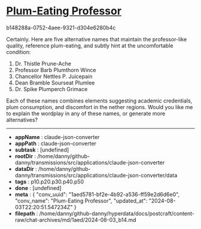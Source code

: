 # [Plum-Eating Professor](https://claude.ai/chat/1aed5781-bf2e-4b92-a536-ff59e2d6d6e0)

b148288a-0752-4aee-9321-d304e6280b4c

 Certainly. Here are five alternative names that maintain the professor-like quality, reference plum-eating, and subtly hint at the uncomfortable condition:

1. Dr. Thistle Prune-Ache
2. Professor Barb Plumthorn Wince
3. Chancellor Nettles P. Juicepain
4. Dean Bramble Sourseat Plumlee
5. Dr. Spike Plumperch Grimace

Each of these names combines elements suggesting academic credentials, plum consumption, and discomfort in the nether regions. Would you like me to explain the wordplay in any of these names, or generate more alternatives?

---

* **appName** : claude-json-converter
* **appPath** : claude-json-converter
* **subtask** : [undefined]
* **rootDir** : /home/danny/github-danny/transmissions/src/applications/claude-json-converter
* **dataDir** : /home/danny/github-danny/transmissions/src/applications/claude-json-converter/data
* **tags** : p10.p20.p30.p40.p50
* **done** : [undefined]
* **meta** : {
  "conv_uuid": "1aed5781-bf2e-4b92-a536-ff59e2d6d6e0",
  "conv_name": "Plum-Eating Professor",
  "updated_at": "2024-08-03T22:20:51.547234Z"
}
* **filepath** : /home/danny/github-danny/hyperdata/docs/postcraft/content-raw/chat-archives/md/1aed/2024-08-03_b14.md